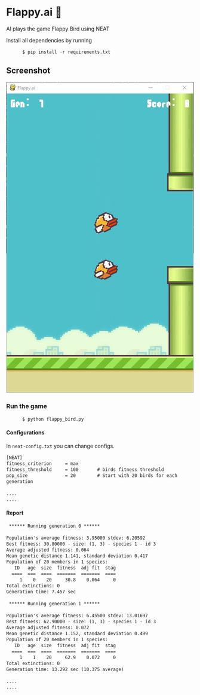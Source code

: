 # Flappy.ai 🐤

AI plays the game Flappy Bird using NEAT

Install all dependencies by running
```python
      $ pip install -r requirements.txt
```
## Screenshot
![screenshot.jpg](screenshot.jpg)

### Run the game
```python
      $ python flappy_bird.py
```
#### Configurations
In `neat-config.txt` you can change configs.
```
[NEAT]
fitness_criterion     = max
fitness_threshold     = 100       # birds fitness threshold
pop_size              = 20        # Start with 20 birds for each generation

....
....
```
#### Report
```
 ****** Running generation 0 ******

Population's average fitness: 3.95000 stdev: 6.20592
Best fitness: 30.80000 - size: (1, 3) - species 1 - id 3
Average adjusted fitness: 0.064
Mean genetic distance 1.141, standard deviation 0.417
Population of 20 members in 1 species:
   ID   age  size  fitness  adj fit  stag
  ====  ===  ====  =======  =======  ====
     1    0    20     30.8    0.064     0
Total extinctions: 0
Generation time: 7.457 sec

 ****** Running generation 1 ******

Population's average fitness: 6.45500 stdev: 13.01697
Best fitness: 62.90000 - size: (1, 3) - species 1 - id 3
Average adjusted fitness: 0.072
Mean genetic distance 1.152, standard deviation 0.499
Population of 20 members in 1 species:
   ID   age  size  fitness  adj fit  stag
  ====  ===  ====  =======  =======  ====
     1    1    20     62.9    0.072     0
Total extinctions: 0
Generation time: 13.292 sec (10.375 average)

....
....
```
